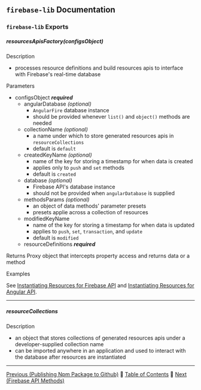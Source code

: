 ## `firebase-lib` Documentation

### `firebase-lib` Exports

##### resourcesApisFactory(configsObject)

Description

* processes resource definitions and build resources apis to interface with
  Firebase's real-time database

Parameters
  
* configsObject ***required***
  * angularDatabase *(optional)*
    * `AngularFire` database instance
    * should be provided whenever `list()` and `object()` methods are needed
  * collectionName *(optional)*
    * a name under which to store generated resources apis in `resourceCollections`
    * default is `default`
  * createdKeyName *(optional)*
    * name of the key for storing a timestamp for when data is created
    * applies only to `push` and `set` methods
    * default is `created`
  * database *(optional)*
    * Firebase API's database instance
    * should not be provided when `angularDatabase` is supplied
  * methodsParams *(optional)*
    * an object of data methods' parameter presets
    * presets applie across a collection of resources
  * modifiedKeyName
    * name of the key for storing a timestamp for when data is updated
    * applies to `push`, `set`, `transaction`, and `update`
    * default is `modified`
  * resourceDefinitions ***required***

Returns Proxy object that intercepts property access and returns data or a method

Examples

See [Instantiating Resources for Firebase API](./04-instantiating-for-firebase-api.md)
and [Instantiating Resources for Angular API](./05-instantiating-for-angular-api.md).

---


##### resourceCollections

Description

* an object that stores collections of generated resources apis under a
  developer-supplied collection name
* can be imported anywhere in an application and used to interact with the
  database after resources are instantiated

---

[Previous (Publishing Npm Package to Github)](../development/03-publishing-npm-package-to-github.md) :palm_tree:
[Table of Contents](../../../README.md) :palm_tree:
[Next (Firebase API Methods)](./02-firebase-api-methods.md)
